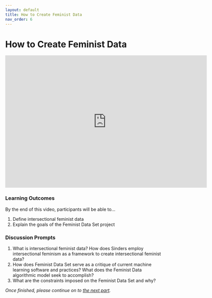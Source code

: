 ```yaml
---
layout: default
title: How to Create Feminist Data
nav_order: 6
---
```


# How to Create Feminist Data

<iframe height="420" width="640" allowfullscreen frameborder=0 src="https://echo360.ca/media/afad676a-aef5-41ab-b0cc-08dfeb53dca0/public?autoplay=false&automute=false"></iframe>

### Learning Outcomes
By the end of this video, participants will be able to... 
1. Define intersectional feminist data 
2. Explain the goals of the Feminist Data Set project 

### Discussion Prompts
1. What is intersectional feminist data? How does Sinders employ intersectional feminism as a framework to create intersectional feminist data?  
2. How does Feminist Data Set serve as a critique of current machine learning software and practices? What does the Feminist Data algorithmic model seek to accomplish? 
3. What are the constraints imposed on the Feminist Data Set and why?  

*Once finished, please continue on to [the next part](part-8).*
